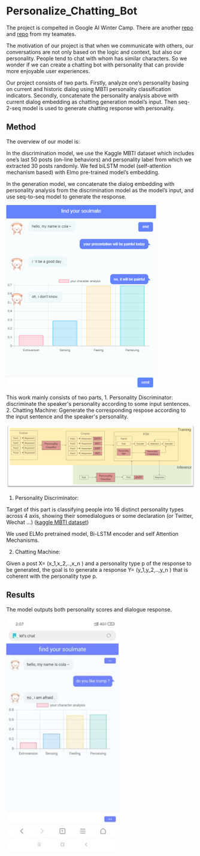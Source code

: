 # Personalize_Chatting_Bot  

The project is compelted in Google AI Winter Camp. There are another [repo](https://github.com/Walleclipse/PersonalityDiscrimination_Chatting) and [repo](https://github.com/xiaotinghe/PCM) from my teamates.

The motivation of our project is that when we communicate with others, our conversations are not only based on the logic and context, but also our personality. People tend to chat with whom has similar characters. So we wonder if we can create a chatting bot with personality that can provide more enjoyable user experiences.

Our project consists of two parts. Firstly, analyze one’s personality basing on current and historic dialog using MBTI personality classification indicators. Secondly, concatenate the personality analysis above with current dialog embedding as chatting generation model’s input. Then seq-2-seq model is used to generate chatting response with personality.

## Method 
The overview of our model is:

In the discrimination model, we use the Kaggle MBTI dataset which includes one’s last 50 posts (on-line behaviors) and personality label from which we extracted 30 posts randomly. We fed biLSTM model (self-attention mechanism based) with Elmo pre-trained model’s embedding.

In the generation model, we concatenate the dialog embedding with personality analysis from the discrimination model as the model’s input, and use seq-to-seq model to generate the response.

<img src="https://github.com/Walleclipse/PersonalityDiscrimination_Chatting/raw/master/demo/chatbot1.png" width="400" >



This work mainly consists of two parts, 1. Personality Discriminator: discriminate the speaker's personality according to some input sentences. 2. Chatting Machine: Ggenerate the corresponding respose according to the input sentence and the speaker's personality. 

<img src="https://github.com/Walleclipse/PersonalityDiscrimination_Chatting/raw/master/demo/model.png" width="800" >

1. Personality Discriminator:

Target of this part is classifying people into 16 distinct personality types across 4 axis, showing their somedialogues or some declaration (or Twitter, Wechat …)  ([kaggle MBTI dataset](https://www.kaggle.com/datasnaek/mbti-type))

We used ELMo pretrained model, Bi-LSTM encoder and self Attention Mechanisms.

2. Chatting Machine:

Given a post X= (x_1,x_2,..,x_n ) and a personality type p of the response
to be generated, the goal is to generate a response Y= (y_1,y_2,..,y_n )
that is coherent with the personality type p.

## Results

The model outputs both personality scores and dialogue response.

<img src="https://github.com/Walleclipse/PersonalityDiscrimination_Chatting/raw/master/demo/chatbot2.jpg" width="300" >

